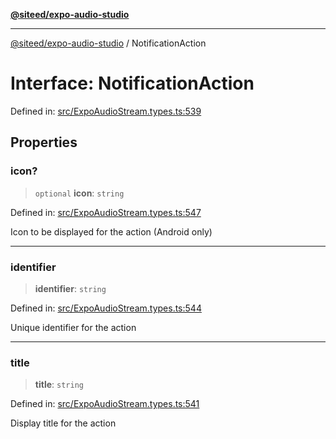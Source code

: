 [**@siteed/expo-audio-studio**](../README.md)

***

[@siteed/expo-audio-studio](../README.md) / NotificationAction

# Interface: NotificationAction

Defined in: [src/ExpoAudioStream.types.ts:539](https://github.com/deeeed/expo-audio-stream/blob/8a303b4d96988b97604123d74daaa406d9ec517c/packages/expo-audio-studio/src/ExpoAudioStream.types.ts#L539)

## Properties

### icon?

> `optional` **icon**: `string`

Defined in: [src/ExpoAudioStream.types.ts:547](https://github.com/deeeed/expo-audio-stream/blob/8a303b4d96988b97604123d74daaa406d9ec517c/packages/expo-audio-studio/src/ExpoAudioStream.types.ts#L547)

Icon to be displayed for the action (Android only)

***

### identifier

> **identifier**: `string`

Defined in: [src/ExpoAudioStream.types.ts:544](https://github.com/deeeed/expo-audio-stream/blob/8a303b4d96988b97604123d74daaa406d9ec517c/packages/expo-audio-studio/src/ExpoAudioStream.types.ts#L544)

Unique identifier for the action

***

### title

> **title**: `string`

Defined in: [src/ExpoAudioStream.types.ts:541](https://github.com/deeeed/expo-audio-stream/blob/8a303b4d96988b97604123d74daaa406d9ec517c/packages/expo-audio-studio/src/ExpoAudioStream.types.ts#L541)

Display title for the action
